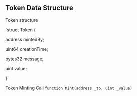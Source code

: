 ## Token Data Structure

Token structure

`struct Token {

address mintedBy;

uint64 creationTime;

bytes32 message;

uint value;

}`

Token Minting Call `function Mint(address _to, uint _value)`

